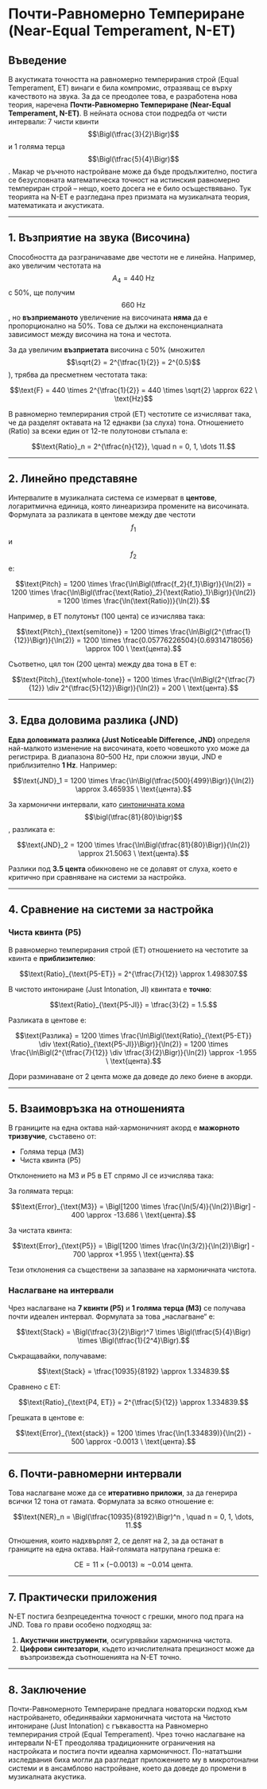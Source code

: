 # Почти-Равномерно Темпериране (Near-Equal Temperament, N-ET)

## Въведение

В акустиката точността на равномерно темперирания строй (Equal Temperament, ET) винаги е била компромис, отразяващ се върху качеството на звука. За да се преодолее това, е разработена нова теория, наречена **Почти-Равномерно Темпериране (Near-Equal Temperament, N-ET)**. В нейната основа стои подредба от чисти интервали: 7 чисти квинти $$\Bigl(\tfrac{3}{2}\Bigr)$$ и 1 голяма терца $$\Bigl(\tfrac{5}{4}\Bigr)$$. Макар че ръчното настройване може да бъде продължително, постига се безусловната математическа точност на истинския равномерно темпериран строй – нещо, което досега не е било осъществявано. Тук теорията на N-ET е разгледана през призмата на музикалната теория, математиката и акустиката.

---

## 1. Възприятие на звука (Височина)

Способността да разграничаваме две честоти не е линейна. Например, ако увеличим честотата на $$A_4 = 440 \text{ Hz}$$ с 50%, ще получим $$660 \text{ Hz}$$, но **възприеманото** увеличение на височината **няма** да е пропорционално на 50%. Това се дължи на експоненциалната зависимост между височина на тона и честота.

За да увеличим **възприетата** височина с 50% (множител $$\sqrt{2} = 2^{\tfrac{1}{2}} = 2^{0.5}$$), трябва да пресметнем честотата така:

```math
\text{F} = 440 \times 2^{\tfrac{1}{2}} = 440 \times \sqrt{2} \approx 622 \ \text{Hz}
```

В равномерно темперирания строй (ET) честотите се изчисляват така, че да разделят октавата на 12 еднакви (за слуха) тона. Отношението (Ratio) за всеки един от 12-те полутонови стъпала е:

```math
\text{Ratio}_n = 2^{\tfrac{n}{12}}, \quad n = 0, 1, \dots 11.
```

---

## 2. Линейно представяне

Интервалите в музикалната система се измерват в **центове**, логаритмична единица, която линеаризира промените на височината. Формулата за разликата в центове между две честоти $$f_1$$ и $$f_2$$ е:

```math
\text{Pitch} 
= 1200 \times \frac{\ln\Bigl(\tfrac{f_2}{f_1}\Bigr)}{\ln(2)}
= 1200 \times \frac{\ln\Bigl(\tfrac{\text{Ratio}_2}{\text{Ratio}_1}\Bigr)}{\ln(2)}
= 1200 \times \frac{\ln(\text{Ratio})}{\ln(2)}.
```

Например, в ET полутонът (100 цента) се изчислява така:

```math
\text{Pitch}_{\text{semitone}} 
= 1200 \times \frac{\ln\Bigl(2^{\tfrac{1}{12}}\Bigr)}{\ln(2)}
= 1200 \times \frac{0.05776226504}{0.69314718056}
\approx 100 \ \text{цента}.
```

Съответно, цял тон (200 цента) между два тона в ET е:

```math
\text{Pitch}_{\text{whole-tone}} 
= 1200 \times \frac{\ln\Bigl(2^{\tfrac{7}{12}} \div 2^{\tfrac{5}{12}}\Bigr)}{\ln(2)} 
= 200 \ \text{цента}.
```

---

## 3. Едва доловима разлика (JND)

**Едва доловимата разлика (Just Noticeable Difference, JND)** определя най-малкото изменение на височината, което човешкото ухо може да регистрира. В диапазона 80–500 Hz, при сложни звуци, JND е приблизително **1 Hz**. Например:

```math
\text{JND}_1 = 1200 \times \frac{\ln\Bigl(\tfrac{500}{499}\Bigr)}{\ln(2)} \approx 3.465935 \ \text{цента}.
```

За хармонични интервали, като [синтоничната кома](https://bg.wikipedia.org/wiki/Синтонична_кома) $$\bigl(\tfrac{81}{80}\bigr)$$, разликата е:

```math
\text{JND}_2 = 1200 \times \frac{\ln\Bigl(\tfrac{81}{80}\Bigr)}{\ln(2)} \approx 21.5063 \ \text{цента}.
```

Разлики под **3.5 цента** обикновено не се долавят от слуха, което е критично при сравняване на системи за настройка.

---

## 4. Сравнение на системи за настройка

### Чиста квинта (P5)

В равномерно темперирания строй (ET) отношението на честотите за квинта е **приблизително**:

```math
\text{Ratio}_{\text{P5-ET}} = 2^{\tfrac{7}{12}} \approx 1.498307.
```

В чистото интониране (Just Intonation, JI) квинтата е **точно**:

```math
\text{Ratio}_{\text{P5-JI}} = \tfrac{3}{2} = 1.5.
```

Разликата в центове е:

```math
\text{Разлика} 
= 1200 \times \frac{\ln\Bigl(\text{Ratio}_{\text{P5-ET}} \div \text{Ratio}_{\text{P5-JI}}\Bigr)}{\ln(2)}
= 1200 \times \frac{\ln\Bigl(2^{\tfrac{7}{12}} \div \tfrac{3}{2}\Bigr)}{\ln(2)}
\approx -1.955 \ \text{цента}.
```

Дори разминаване от 2 цента може да доведе до леко биене в акорди.

---

## 5. Взаимовръзка на отношенията

В границите на една октава най-хармоничният акорд е **мажорното тризвучие**, съставено от:

- Голяма терца (M3)
- Чиста квинта (P5)

Отклонението на M3 и P5 в ET спрямо JI се изчислява така:

За голямата терца:

```math
\text{Error}_{\text{M3}} = \Bigl[1200 \times \frac{\ln(5/4)}{\ln(2)}\Bigr] - 400 \approx -13.686 \ \text{цента}.
```

За чистата квинта:

```math
\text{Error}_{\text{P5}} = \Bigl[1200 \times \frac{\ln(3/2)}{\ln(2)}\Bigr] - 700 \approx +1.955 \ \text{цента}.
```

Тези отклонения са съществени за запазване на хармоничната чистота.

### Наслагване на интервали

Чрез наслагване на **7 квинти (P5)** и **1 голяма терца (M3)** се получава почти идеален интервал. Формулата за това „наслагване“ е:

```math
\text{Stack} = \Bigl(\tfrac{3}{2}\Bigr)^7 \times \Bigl(\tfrac{5}{4}\Bigr) \times \Bigl(\tfrac{1}{2^4}\Bigr).
```

Съкращавайки, получаваме:

```math
\text{Stack} = \tfrac{10935}{8192} \approx 1.334839.
```

Сравнено с ET:

```math
\text{Ratio}_{\text{P4, ET}} = 2^{\tfrac{5}{12}} \approx 1.334839.
```

Грешката в центове е:

```math
\text{Error}_{\text{stack}} 
= 1200 \times \frac{\ln(1.334839)}{\ln(2)} - 500
\approx -0.0013 \ \text{цента}.
```

---

## 6. Почти-равномерни интервали

Това наслагване може да се **итеративно приложи**, за да генерира всички 12 тона от гамата. Формулата за всяко отношение е:

```math
\text{NER}_n = \Bigl(\tfrac{10935}{8192}\Bigr)^n , \quad n = 0, 1, \dots, 11.
```

Отношения, които надхвърлят 2, се делят на 2, за да останат в границите на една октава. Най-голямата натрупана грешка е:

```math
\text{CE} = 11 \times (-0.0013) \approx -0.014 \ \text{цента}.
```

---

## 7. Практически приложения

N-ET постига безпрецедентна точност с грешки, много под прага на JND. Това го прави особено подходящ за:

1. **Акустични инструменти**, осигурявайки хармонична чистота.  
2. **Цифрови синтезатори**, където изчислителната прецизност може да възпроизвежда съотношенията на N-ET точно.

---

## 8. Заключение

Почти-Равномерното Темпериране предлага новаторски подход към настройването, обединявайки хармоничната чистота на Чистото интониране (Just Intonation) с гъвкавостта на Равномерно темперирания строй (Equal Temperament). Чрез точно наслагване на интервали N-ET преодолява традиционните ограничения на настройката и постига почти идеална хармоничност. По-нататъшни изследвания биха могли да разгледат приложението му в микротонални системи и в ансамблово настройване, което да доведе до промени в музикалната акустика.
